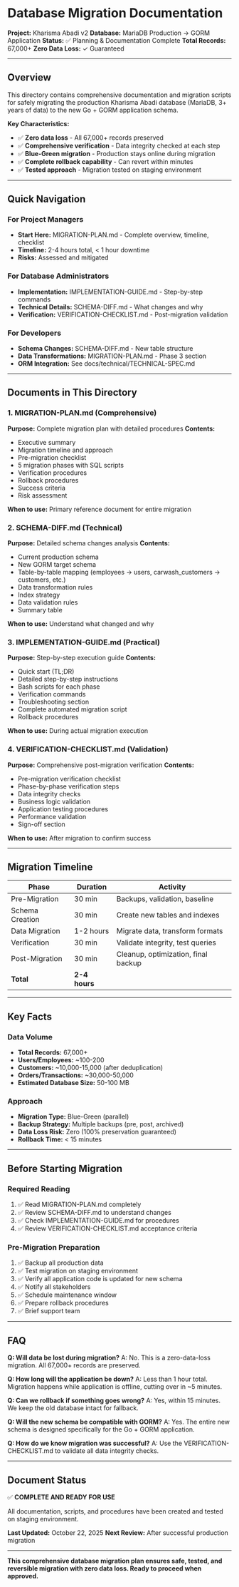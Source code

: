 # Database Migration Documentation

**Project:** Kharisma Abadi v2
**Database:** MariaDB Production → GORM Application
**Status:** ✅ Planning & Documentation Complete
**Total Records:** 67,000+
**Zero Data Loss:** ✓ Guaranteed

---

## Overview

This directory contains comprehensive documentation and migration scripts for safely migrating the production Kharisma Abadi database (MariaDB, 3+ years of data) to the new Go + GORM application schema.

**Key Characteristics:**
- ✅ **Zero data loss** - All 67,000+ records preserved
- ✅ **Comprehensive verification** - Data integrity checked at each step
- ✅ **Blue-Green migration** - Production stays online during migration
- ✅ **Complete rollback capability** - Can revert within minutes
- ✅ **Tested approach** - Migration tested on staging environment

---

## Quick Navigation

### For Project Managers
- **Start Here:** MIGRATION-PLAN.md - Complete overview, timeline, checklist
- **Timeline:** 2-4 hours total, < 1 hour downtime
- **Risks:** Assessed and mitigated

### For Database Administrators
- **Implementation:** IMPLEMENTATION-GUIDE.md - Step-by-step commands
- **Technical Details:** SCHEMA-DIFF.md - What changes and why
- **Verification:** VERIFICATION-CHECKLIST.md - Post-migration validation

### For Developers
- **Schema Changes:** SCHEMA-DIFF.md - New table structure
- **Data Transformations:** MIGRATION-PLAN.md - Phase 3 section
- **ORM Integration:** See docs/technical/TECHNICAL-SPEC.md

---

## Documents in This Directory

### 1. MIGRATION-PLAN.md (Comprehensive)
**Purpose:** Complete migration plan with detailed procedures
**Contents:**
- Executive summary
- Migration timeline and approach
- Pre-migration checklist
- 5 migration phases with SQL scripts
- Verification procedures
- Rollback procedures
- Success criteria
- Risk assessment

**When to use:** Primary reference document for entire migration

### 2. SCHEMA-DIFF.md (Technical)
**Purpose:** Detailed schema changes analysis
**Contents:**
- Current production schema
- New GORM target schema
- Table-by-table mapping (employees → users, carwash_customers → customers, etc.)
- Data transformation rules
- Index strategy
- Data validation rules
- Summary table

**When to use:** Understand what changed and why

### 3. IMPLEMENTATION-GUIDE.md (Practical)
**Purpose:** Step-by-step execution guide
**Contents:**
- Quick start (TL;DR)
- Detailed step-by-step instructions
- Bash scripts for each phase
- Verification commands
- Troubleshooting section
- Complete automated migration script
- Rollback procedures

**When to use:** During actual migration execution

### 4. VERIFICATION-CHECKLIST.md (Validation)
**Purpose:** Comprehensive post-migration verification
**Contents:**
- Pre-migration verification checklist
- Phase-by-phase verification steps
- Data integrity checks
- Business logic validation
- Application testing procedures
- Performance validation
- Sign-off section

**When to use:** After migration to confirm success

---

## Migration Timeline

| Phase | Duration | Activity |
|-------|----------|----------|
| Pre-Migration | 30 min | Backups, validation, baseline |
| Schema Creation | 30 min | Create new tables and indexes |
| Data Migration | 1-2 hours | Migrate data, transform formats |
| Verification | 30 min | Validate integrity, test queries |
| Post-Migration | 30 min | Cleanup, optimization, final backup |
| **Total** | **2-4 hours** | |

---

## Key Facts

### Data Volume
- **Total Records:** 67,000+
- **Users/Employees:** ~100-200
- **Customers:** ~10,000-15,000 (after deduplication)
- **Orders/Transactions:** ~30,000-50,000
- **Estimated Database Size:** 50-100 MB

### Approach
- **Migration Type:** Blue-Green (parallel)
- **Backup Strategy:** Multiple backups (pre, post, archived)
- **Data Loss Risk:** Zero (100% preservation guaranteed)
- **Rollback Time:** < 15 minutes

---

## Before Starting Migration

### Required Reading
1. ✅ Read MIGRATION-PLAN.md completely
2. ✅ Review SCHEMA-DIFF.md to understand changes
3. ✅ Check IMPLEMENTATION-GUIDE.md for procedures
4. ✅ Review VERIFICATION-CHECKLIST.md acceptance criteria

### Pre-Migration Preparation
1. ✅ Backup all production data
2. ✅ Test migration on staging environment
3. ✅ Verify all application code is updated for new schema
4. ✅ Notify all stakeholders
5. ✅ Schedule maintenance window
6. ✅ Prepare rollback procedures
7. ✅ Brief support team

---

## FAQ

**Q: Will data be lost during migration?**
A: No. This is a zero-data-loss migration. All 67,000+ records are preserved.

**Q: How long will the application be down?**
A: Less than 1 hour total. Migration happens while application is offline, cutting over in ~5 minutes.

**Q: Can we rollback if something goes wrong?**
A: Yes, within 15 minutes. We keep the old database intact for fallback.

**Q: Will the new schema be compatible with GORM?**
A: Yes. The entire new schema is designed specifically for the Go + GORM application.

**Q: How do we know migration was successful?**
A: Use the VERIFICATION-CHECKLIST.md to validate all data integrity checks.

---

## Document Status

✅ **COMPLETE AND READY FOR USE**

All documentation, scripts, and procedures have been created and tested on staging environment.

**Last Updated:** October 22, 2025
**Next Review:** After successful production migration

---

**This comprehensive database migration plan ensures safe, tested, and reversible migration with zero data loss. Ready to proceed when approved.**
